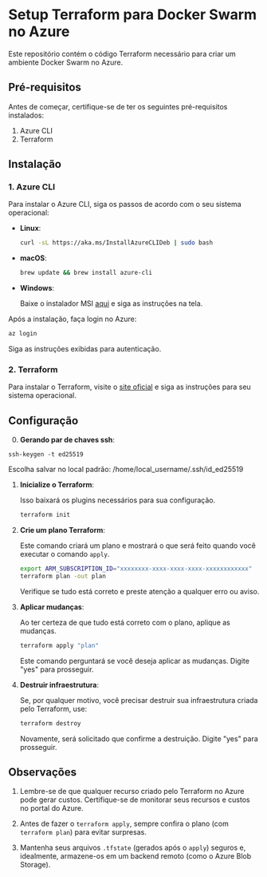 # Setup Terraform para Docker Swarm no Azure

Este repositório contém o código Terraform necessário para criar um ambiente Docker Swarm no Azure.

## Pré-requisitos

Antes de começar, certifique-se de ter os seguintes pré-requisitos instalados:

1. Azure CLI
2. Terraform

## Instalação

### 1. Azure CLI

Para instalar o Azure CLI, siga os passos de acordo com o seu sistema operacional:

- **Linux**:

  ```bash
  curl -sL https://aka.ms/InstallAzureCLIDeb | sudo bash
  ```

- **macOS**:

  ```bash
  brew update && brew install azure-cli
  ```

- **Windows**:

  Baixe o instalador MSI [aqui](https://aka.ms/installazurecliwindows) e siga as instruções na tela.

Após a instalação, faça login no Azure:

```bash
az login
```

Siga as instruções exibidas para autenticação.

### 2. Terraform

Para instalar o Terraform, visite o [site oficial](https://www.terraform.io/downloads.html) e siga as instruções para seu sistema operacional.

## Configuração

0. **Gerando par de chaves ssh**:

```
ssh-keygen -t ed25519

```
Escolha salvar no local padrão: /home/local_username/.ssh/id_ed25519


1. **Inicialize o Terraform**:

   Isso baixará os plugins necessários para sua configuração.

   ```bash
   terraform init
   ```

2. **Crie um plano Terraform**:

   Este comando criará um plano e mostrará o que será feito quando você executar o comando `apply`.

   ```bash
   export ARM_SUBSCRIPTION_ID="xxxxxxxx-xxxx-xxxx-xxxx-xxxxxxxxxxxx"
   terraform plan -out plan
   ```

   Verifique se tudo está correto e preste atenção a qualquer erro ou aviso.

3. **Aplicar mudanças**:

   Ao ter certeza de que tudo está correto com o plano, aplique as mudanças.

   ```bash
   terraform apply "plan"
   ```

   Este comando perguntará se você deseja aplicar as mudanças. Digite "yes" para prosseguir.

4. **Destruir infraestrutura**:

   Se, por qualquer motivo, você precisar destruir sua infraestrutura criada pelo Terraform, use:

   ```bash
   terraform destroy
   ```

   Novamente, será solicitado que confirme a destruição. Digite "yes" para prosseguir.

## Observações

1. Lembre-se de que qualquer recurso criado pelo Terraform no Azure pode gerar custos. Certifique-se de monitorar seus recursos e custos no portal do Azure.

2. Antes de fazer o `terraform apply`, sempre confira o plano (com `terraform plan`) para evitar surpresas.

3. Mantenha seus arquivos `.tfstate` (gerados após o `apply`) seguros e, idealmente, armazene-os em um backend remoto (como o Azure Blob Storage).